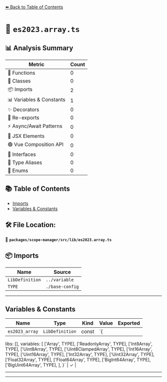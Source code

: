 [⬅️ Back to Table of Contents](../../../../index.md)

# 📄 `es2023.array.ts`

## 📊 Analysis Summary

| Metric | Count |
|--------|-------|
| 🔧 Functions | 0 |
| 🧱 Classes | 0 |
| 📦 Imports | 2 |
| 📊 Variables & Constants | 1 |
| ✨ Decorators | 0 |
| 🔄 Re-exports | 0 |
| ⚡ Async/Await Patterns | 0 |
| 💠 JSX Elements | 0 |
| 🟢 Vue Composition API | 0 |
| 📐 Interfaces | 0 |
| 📑 Type Aliases | 0 |
| 🎯 Enums | 0 |

## 📚 Table of Contents

- [Imports](#imports)
- [Variables & Constants](#variables-constants)

## 🛠️ File Location:
📂 **`packages/scope-manager/src/lib/es2023.array.ts`**

## 📦 Imports

| Name | Source |
|------|--------|
| `LibDefinition` | `../variable` |
| `TYPE` | `./base-config` |


---

## Variables & Constants

| Name | Type | Kind | Value | Exported |
|------|------|------|-------|----------|
| `es2023_array` | `LibDefinition` | const | `{
  libs: [],
  variables: [
    ['Array', TYPE],
    ['ReadonlyArray', TYPE],
    ['Int8Array', TYPE],
    ['Uint8Array', TYPE],
    ['Uint8ClampedArray', TYPE],
    ['Int16Array', TYPE],
    ['Uint16Array', TYPE],
    ['Int32Array', TYPE],
    ['Uint32Array', TYPE],
    ['Float32Array', TYPE],
    ['Float64Array', TYPE],
    ['BigInt64Array', TYPE],
    ['BigUint64Array', TYPE],
  ],
}` | ✓ |


---


---
